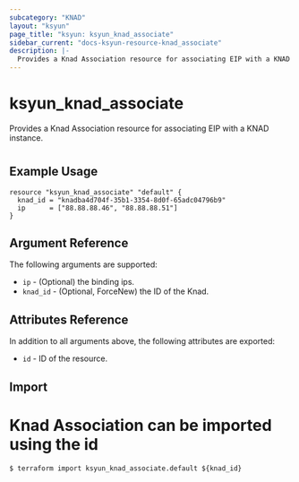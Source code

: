 ```yaml
---
subcategory: "KNAD"
layout: "ksyun"
page_title: "ksyun: ksyun_knad_associate"
sidebar_current: "docs-ksyun-resource-knad_associate"
description: |-
  Provides a Knad Association resource for associating EIP with a KNAD instance.
---
```


# ksyun_knad_associate

Provides a Knad Association resource for associating EIP with a KNAD instance.

#

## Example Usage

```hcl
resource "ksyun_knad_associate" "default" {
  knad_id = "knadba4d704f-35b1-3354-8d0f-65adc04796b9"
  ip      = ["88.88.88.46", "88.88.88.51"]
}
```

## Argument Reference

The following arguments are supported:

* `ip` - (Optional) the binding ips.
* `knad_id` - (Optional, ForceNew) the ID of the Knad.

## Attributes Reference

In addition to all arguments above, the following attributes are exported:

* `id` - ID of the resource.



## Import

# Knad Association can be imported using the id

```
$ terraform import ksyun_knad_associate.default ${knad_id}
```


